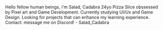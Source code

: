Hello fellow human beings, i'm Salad, Cadabra
24yo Pizza Slice obssessed by Pixel art and Game Development.
Currently studying UI/Ux and Game Design.
Looking for projects that can enhance my learning experience.
Contact: message me on Discord! - Salad_Cadabra

<!---
Salad-Cadabra/Salad-Cadabra is a ✨ special ✨ repository because its `README.md` (this file) appears on your GitHub profile.
You can click the Preview link to take a look at your changes.
--->
